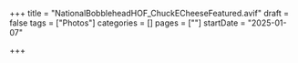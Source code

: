 +++
title = "NationalBobbleheadHOF_ChuckECheeseFeatured.avif"
draft = false
tags = ["Photos"]
categories = []
pages = [""]
startDate = "2025-01-07"

+++
